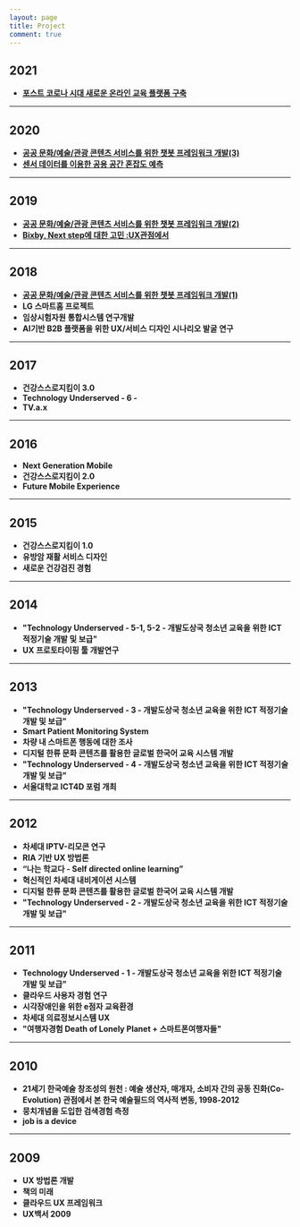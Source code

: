 ```yaml
---
layout: page
title: Project
comment: true
---
```


## 2021

- **<a href="https://ux.snu.ac.kr/project/2021/05/13/etl.html" target="_blank" style="text-decoration: underline">포스트 코로나 시대 새로운 온라인 교육 플랫폼 구축</a>**
---

## 2020

- **<a href="https://ux.snu.ac.kr/project/2020/11/02/chatbot3.html" target="_blank" style="text-decoration: underline">공공 문화/예술/관광 콘텐츠 서비스를 위한 챗봇 프레임워크 개발(3)</a>**  
- **<a href="https://ux.snu.ac.kr/project/2020/11/02/prehension.html" target="_blank" style="text-decoration: underline">센서 데이터를 이용한 공용 공간 혼잡도 예측</a>**

---

## 2019

- **<a href="https://ux.snu.ac.kr/project/2020/11/02/chatbot2.html" target="_blank" style="text-decoration: underline">공공 문화/예술/관광 콘텐츠 서비스를 위한 챗봇 프레임워크 개발(2)</a>**  
- **<a href="https://ux.snu.ac.kr/project/2019/01/13/ProjectBixby.html" target="_blank" style="text-decoration: underline">Bixby, Next step에 대한 고민 :UX관점에서</a>**

--- 

## 2018

- **<a href="https://ux.snu.ac.kr/project/2019/01/12/ProjectChatbot20180114.html" target="_blank" style="text-decoration: underline">공공 문화/예술/관광 콘텐츠 서비스를 위한 챗봇 프레임워크 개발(1)</a>**  
- **LG 스마트홈 프로젝트**
- **임상시험자원 통합시스템 연구개발** 
- **AI기반 B2B 플랫폼을 위한 UX/서비스 디자인 시나리오 발굴 연구**

--- 

## 2017

- **건강스스로지킴이 3.0**
- **Technology Underserved - 6 -**
- **TV.a.x**

--- 

## 2016
- **Next Generation Mobile**
- **건강스스로지킴이 2.0**
- **Future Mobile Experience**

--- 

## 2015
- **건강스스로지킴이 1.0**
- **유방암 재활 서비스 디자인**
- **새로운 건강검진 경험**

--- 

## 2014
- **"Technology Underserved - 5-1, 5-2 - 개발도상국 청소년 교육을 위한 ICT 적정기술 개발 및 보급"**
- **UX 프로토타이핑 툴 개발연구**

---

## 2013
- **"Technology Underserved - 3 - 개발도상국 청소년 교육을 위한 ICT 적정기술 개발 및 보급"**
- **Smart Patient Monitoring System**
- **차량 내 스마트폰 행동에 대한 조사**
- **디지털 한류 문화 콘텐츠를 활용한 글로벌 한국어 교육 시스템 개발**
- **"Technology Underserved - 4 - 개발도상국 청소년 교육을 위한 ICT 적정기술 개발 및 보급"**
- **서울대학교 ICT4D 포럼 개최**

---

## 2012
- **차세대 IPTV-리모콘 연구**
- **RIA 기반 UX 방법론**
- **“나는 학교다 - Self directed online learning”**
- **혁신적인 차세대 내비게이션 시스템**
- **디지털 한류 문화 콘텐츠를 활용한 글로벌 한국어 교육 시스템 개발**
- **"Technology Underserved - 2 - 개발도상국 청소년 교육을 위한 ICT 적정기술 개발 및 보급"**

---

## 2011
- **Technology Underserved - 1 - 개발도상국 청소년 교육을 위한 ICT 적정기술 개발 및 보급"**
- **클라우드 사용자 경험 연구**
- **시각장애인을 위한 e점자 교육환경**
- **차세대 의료정보시스템 UX**
- **"여행자경험 Death of Lonely Planet + 스마트폰여행자들"**

---

## 2010
- **21세기 한국예술 창조성의 원천 : 예술 생산자, 매개자, 소비자 간의 공동 진화(Co-Evolution) 관점에서 본 한국 예술필드의 역사적 변동, 1998-2012**
- **뭉치개념을 도입한 검색경험 측정**
- **job is a device** 

---

## 2009
- **UX 방법론 개발**
- **책의 미래**
- **클라우드 UX 프레임워크**
- **UX백서 2009**
